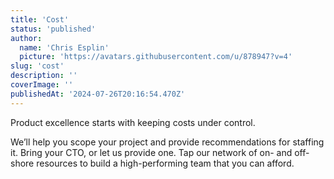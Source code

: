 ```yaml
---
title: 'Cost'
status: 'published'
author:
  name: 'Chris Esplin'
  picture: 'https://avatars.githubusercontent.com/u/878947?v=4'
slug: 'cost'
description: ''
coverImage: ''
publishedAt: '2024-07-26T20:16:54.470Z'
---
```


Product excellence starts with keeping costs under control.

We’ll help you scope your project and provide recommendations for staffing it. Bring your CTO, or let us provide one. Tap our network of on- and off-shore resources to build a high-performing team that you can afford.
